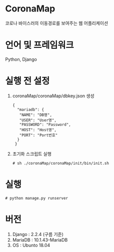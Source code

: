 # CoronaMap
코로나 바이스러의 이동경로를 보여주는 웹 어플리케이션

# 언어 및 프레임워크
Python, Django

# 실행 전 설정
1. coronaMap/coronaMap/dbkey.json 생성
    <pre><code>{
     "mariadb": {
      "NAME": "DB명",
      "USER": "User명",
      "PASSWORD": "Password",
      "HOST": "Host명",
      "PORT": "Port번호"
     }
    }</code></pre>
2. 초기화 스크립트 실행
    <pre><code># sh ./coronaMap/coronaMap/init/bin/init.sh </code></pre>


# 실행
<pre><code># python manage.py runserver</code></pre>

# 버전
1. Django : 2.2.4 (구름 기준)
2. MariaDB : 10.1.43-MariaDB
3. OS : Ubunto 18.04